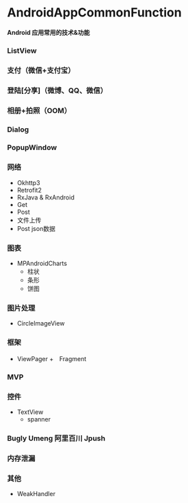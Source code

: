 # AndroidAppCommonFunction

**Android 应用常用的技术&功能**


### ListView

### 支付（微信+支付宝）

### 登陆[分享]（微博、QQ、微信）

### 相册+拍照（OOM）


### Dialog

### PopupWindow


### 网络

* Okhttp3
* Retrofit2
* RxJava & RxAndroid
* Get
* Post
* 文件上传
* Post json数据



### 图表

* MPAndroidCharts
	* 柱状
	* 条形
	* 饼图


	

### 图片处理

* CircleImageView


### 框架

* ViewPager +　Fragment



### MVP 


### 控件

* TextView
	* spanner




### Bugly Umeng 阿里百川 Jpush


### 内存泄漏

### 其他

* WeakHandler